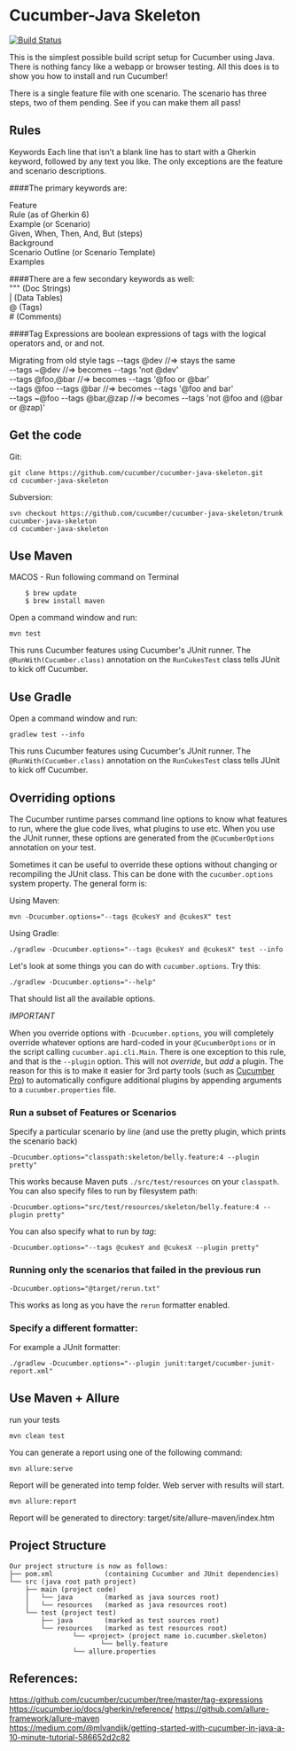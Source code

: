 # Cucumber-Java Skeleton

[![Build Status](https://travis-ci.org/cucumber/cucumber-java-skeleton.svg?branch=master)](https://travis-ci.org/cucumber/cucumber-java-skeleton)

This is the simplest possible build script setup for Cucumber using Java.
There is nothing fancy like a webapp or browser testing. All this does is to show you how
to install and run Cucumber!

There is a single feature file with one scenario. The scenario has three steps, two of them pending. See if you can make them all pass!

## Rules
Keywords
Each line that isn’t a blank line has to start with a Gherkin keyword, followed by any text you like. The only exceptions are the feature and scenario descriptions.

####The primary keywords are:

Feature  
Rule (as of Gherkin 6)  
Example (or Scenario)  
Given, When, Then, And, But (steps)  
Background  
Scenario Outline (or Scenario Template)  
Examples  

####There are a few secondary keywords as well:  
""" (Doc Strings)  
| (Data Tables)  
@ (Tags)  
\# (Comments)  


####Tag Expressions are boolean expressions of tags with the logical operators and, or and not.

Migrating from old style tags
--tags @dev  //=> stays the same  
--tags ~@dev //=> becomes --tags 'not @dev'  
--tags @foo,@bar //=> becomes --tags '@foo or @bar'  
--tags @foo --tags @bar //=> becomes --tags '@foo and bar'  
--tags ~@foo --tags @bar,@zap //=> becomes --tags 'not @foo and (@bar or @zap)'  


## Get the code

Git:

    git clone https://github.com/cucumber/cucumber-java-skeleton.git
    cd cucumber-java-skeleton

Subversion:

    svn checkout https://github.com/cucumber/cucumber-java-skeleton/trunk cucumber-java-skeleton
    cd cucumber-java-skeleton

## Use Maven

MACOS - Run following command on Terminal
```
    $ brew update  
    $ brew install maven
```

Open a command window and run:

    mvn test

This runs Cucumber features using Cucumber's JUnit runner. The `@RunWith(Cucumber.class)` annotation on the `RunCukesTest`
class tells JUnit to kick off Cucumber.

## Use Gradle

Open a command window and run:

    gradlew test --info

This runs Cucumber features using Cucumber's JUnit runner. The `@RunWith(Cucumber.class)` annotation on the `RunCukesTest`
class tells JUnit to kick off Cucumber.

## Overriding options

The Cucumber runtime parses command line options to know what features to run, where the glue code lives, what plugins to use etc.
When you use the JUnit runner, these options are generated from the `@CucumberOptions` annotation on your test.

Sometimes it can be useful to override these options without changing or recompiling the JUnit class. This can be done with the
`cucumber.options` system property. The general form is:

Using Maven:

    mvn -Dcucumber.options="--tags @cukesY and @cukesX" test

Using Gradle:

    ./gradlew -Dcucumber.options="--tags @cukesY and @cukesX" test --info

Let's look at some things you can do with `cucumber.options`. Try this:

    ./gradlew -Dcucumber.options="--help"

That should list all the available options.

*IMPORTANT*

When you override options with `-Dcucumber.options`, you will completely override whatever options are hard-coded in
your `@CucumberOptions` or in the script calling `cucumber.api.cli.Main`. There is one exception to this rule, and that
is the `--plugin` option. This will not _override_, but _add_ a plugin. The reason for this is to make it easier
for 3rd party tools (such as [Cucumber Pro](https://cucumber.pro/)) to automatically configure additional plugins by appending arguments to a `cucumber.properties`
file.

### Run a subset of Features or Scenarios

Specify a particular scenario by *line* (and use the pretty plugin, which prints the scenario back)

    -Dcucumber.options="classpath:skeleton/belly.feature:4 --plugin pretty"

This works because Maven puts `./src/test/resources` on your `classpath`.
You can also specify files to run by filesystem path:

    -Dcucumber.options="src/test/resources/skeleton/belly.feature:4 --plugin pretty"

You can also specify what to run by *tag*:

    -Dcucumber.options="--tags @cukesY and @cukesX --plugin pretty"

### Running only the scenarios that failed in the previous run

    -Dcucumber.options="@target/rerun.txt"

This works as long as you have the `rerun` formatter enabled.

### Specify a different formatter:

For example a JUnit formatter:

    ./gradlew -Dcucumber.options="--plugin junit:target/cucumber-junit-report.xml"


## Use Maven + Allure

run your tests
```
mvn clean test  
```
You can generate a report using one of the following command:
```
mvn allure:serve  
```
Report will be generated into temp folder. Web server with results will start.
```
mvn allure:report
```
Report will be generated tо directory: target/site/allure-maven/index.htm

## Project Structure
````text
Our project structure is now as follows:  
├── pom.xml             (containing Cucumber and JUnit dependencies)
└── src (java root path project)
    ├── main (project code)
    │   └── java        (marked as java sources root)
    │   └── resources   (marked as java resources root)
    └── test (project test)
        ├── java        (marked as test sources root)
        └── resources   (marked as test resources root)
                └── <project> (project name io.cucumber.skeleton)
                       └── belly.feature
                └── allure.properties
````

## References:  

https://github.com/cucumber/cucumber/tree/master/tag-expressions
https://cucumber.io/docs/gherkin/reference/
https://github.com/allure-framework/allure-maven  
https://medium.com/@mlvandijk/getting-started-with-cucumber-in-java-a-10-minute-tutorial-586652d2c82